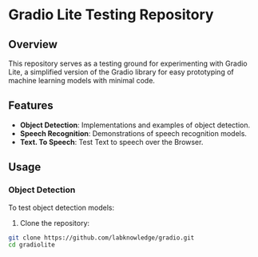 # Gradio Lite Testing Repository

## Overview

This repository serves as a testing ground for experimenting with Gradio Lite, a simplified version of the Gradio library for easy prototyping of machine learning models with minimal code.

## Features

- **Object Detection**: Implementations and examples of object detection.
- **Speech Recognition**: Demonstrations of speech recognition models.
- **Text. To Speech**: Test Text to speech over the Browser.

## Usage

### Object Detection

To test object detection models:

1. Clone the repository:

```bash
git clone https://github.com/labknowledge/gradio.git
cd gradiolite
